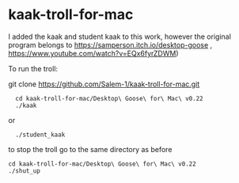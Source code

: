 # kaak-troll-for-mac
I added the kaak and student kaak to this work, however the original program belongs to https://samperson.itch.io/desktop-goose , https://www.youtube.com/watch?v=EQx6fyrZDWM)

To run the troll:

git clone https://github.com/Salem-1/kaak-troll-for-mac.git
```
  cd kaak-troll-for-mac/Desktop\ Goose\ for\ Mac\ v0.22
  ./kaak
```
or
```
  ./student_kaak
```
to stop the troll go to the same directory as before
  ```
  cd kaak-troll-for-mac/Desktop\ Goose\ for\ Mac\ v0.22
  ./shut_up
```
